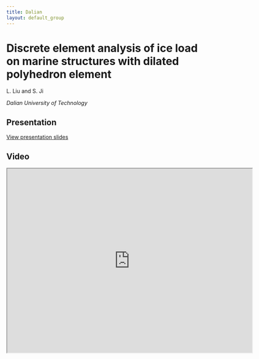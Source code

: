 ```yaml
---
title: Dalian
layout: default_group
---
```

# Discrete element analysis of ice load on marine structures with dilated polyhedron element
L. Liu and S. Ji
                
<i>Dalian University of Technology</i>

## Presentation
<p><a href="https://drive.google.com/file/d/1Hx5JvS69uEQaMHd0Fuz6hnVSa9ef_hLB/view?usp=sharing">View presentation slides</a></p>

## Video
<iframe src="https://drive.google.com/file/d/14NSeW6viLdgC2U5tVgiOGYu1m-yvhnAC/preview" width="640" height="480"></iframe>
